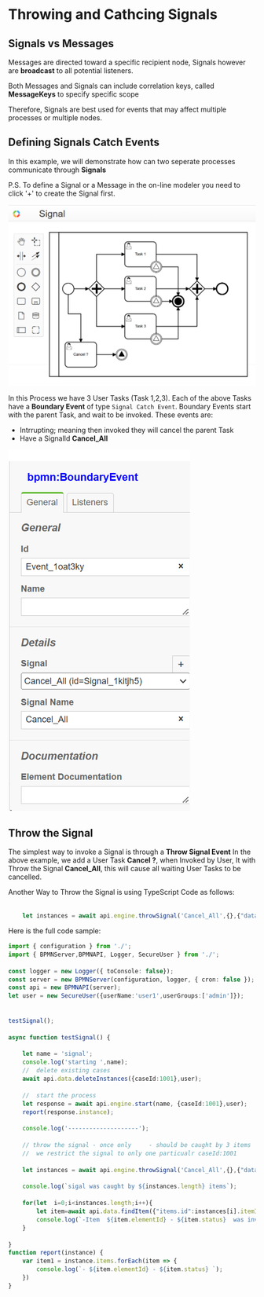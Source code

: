 
# Throwing and Cathcing Signals

## Signals vs Messages

Messages are directed toward a specific recipient node, Signals however are **broadcast** to all potential listeners.

Both Messages and Signals can include correlation keys, called **MessageKeys** to specify specific scope

Therefore, Signals are best used for events that may affect multiple processes or multiple nodes.

## Defining Signals Catch Events

In this example, we will demonstrate how can two seperate processes communicate through **Signals**

P.S. To define a Signal or a Message in the on-line modeler you need to click '+' to create the Signal first.

![Using Modeler](../../images/signal-model1.PNG) 

In this Process we have 3 User Tasks (Task 1,2,3).
Each of the above Tasks have a **Boundary Event** of type `Signal Catch Event`. Boundary Events start with the parent Task, and wait to be invoked.
These events are:
- Intrrupting; meaning then invoked they will cancel the parent Task
- Have a SignalId **Cancel_All**

![Using Modeler](../../images/signal-model2.PNG) 

## Throw the Signal 

The simplest way to invoke a Signal is through a **Throw Signal Event**
In the above example, we add a User Task **Cancel ?**, when Invoked by User, It with Throw the Signal **Cancel_All**, this will cause all waiting User Tasks to be cancelled.

Another Way to Throw the Signal is using TypeScript Code as follows:
```ts

    let instances = await api.engine.throwSignal('Cancel_All',{},{"data.caseId":1001},user);

```
Here is the full code sample:
```ts
import { configuration } from './';
import { BPMNServer,BPMNAPI, Logger, SecureUser } from './';

const logger = new Logger({ toConsole: false});
const server = new BPMNServer(configuration, logger, { cron: false });
const api = new BPMNAPI(server);
let user = new SecureUser({userName:'user1',userGroups:['admin']});


testSignal();

async function testSignal() {

    let name = 'signal';
    console.log('starting ',name);
    //  delete existing cases
    await api.data.deleteInstances({caseId:1001},user);

    //  start the process
    let response = await api.engine.start(name, {caseId:1001},user);
    report(response.instance);

    console.log('--------------------');

    // throw the signal - once only     - should be caught by 3 items
    //  we restrict the signal to only one particualr caseId:1001

    let instances = await api.engine.throwSignal('Cancel_All',{},{"data.caseId":1001},user);
    
    console.log(`sigal was caught by ${instances.length} items`);

    for(let  i=0;i<instances.length;i++){
        let item=await api.data.findItem({"items.id":instances[i].itemId},user);
        console.log(`-Item  ${item.elementId} - ${item.status}  was invoked by the signal`);
    }

}
function report(instance) {
    var item1 = instance.items.forEach(item => {
        console.log(`- ${item.elementId} - ${item.status} `);
    })
}


```